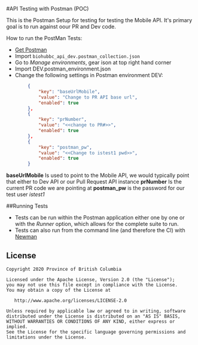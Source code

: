 #API Testing with Postman (POC)

This is the Postman Setup for testing for testing the Mobile API. 
It's primary goal is to run against oour PR and Dev code.

How to run the PostMan Tests:
- [Get Postman](https://www.postman.com/downloads/)
- Import `biohubbc_api_dev.postman_collection.json`
- Go to *Manage environments*, gear ison at top right hand corner
- Import DEV.postman_environment.json
- Change the following settings in Postman environment DEV:

```json
		{
			"key": "baseUrlMobile",
			"value": "Change to PR API base url",
			"enabled": true
		},
		{
			"key": "prNumber",
			"value": "<<change to PR#>>",
			"enabled": true
		},
		{
			"key": "postman_pw",
			"value": "<<Change to istest1 pwd>>",
			"enabled": true
        }
```

**baseUrlMobile** Is used to point to the Mobile API, we would typically point that either to Dev API or our Pull Request API instance
**prNumber** Is the current PR code we are pointing at
**postman_pw** is the password for our test user *istest1*

##Running Tests
- Tests can be run within the Postman application either one by one or with the *Runner* option, which allows for the complete suite to run.
- Tests can also run from the command line (and therefore the CI) with [Newman](https://learning.postman.com/docs/running-collections/using-newman-cli/command-line-integration-with-newman/)



## License

    Copyright 2020 Province of British Columbia

    Licensed under the Apache License, Version 2.0 (the "License");
    you may not use this file except in compliance with the License.
    You may obtain a copy of the License at

       http://www.apache.org/licenses/LICENSE-2.0

    Unless required by applicable law or agreed to in writing, software
    distributed under the License is distributed on an "AS IS" BASIS,
    WITHOUT WARRANTIES OR CONDITIONS OF ANY KIND, either express or implied.
    See the License for the specific language governing permissions and
    limitations under the License.
